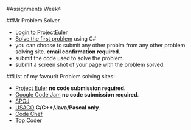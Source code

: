 #Assignments Week4

##Mr Problem Solver
- [Login to ProjectEuler][1]
- [Solve the first problem][2] using C#
- you can choose to submit any other problm from any other problem solving site. **email confirmation required**.
- submit the code used to solve the problem.
- submit a screen shot of your page with the problem solved.

##List of my favourit Problem solving sites:
- [Project Euler][1]  **no code submission required**.
- [Google Code Jam][4] **no code submission required**.
- [SPOJ][5] 
- [USACO][8]  **C/C++/Java/Pascal only**.
- [Code Chef][6]
- [Top Coder][7]


[1]:http://projecteuler.net
[2]:http://projecteuler.net/problem=1

[3]:https://www.lucidchart.com

[4]:https://code.google.com/codejam/contests.html
[5]:http://www.spoj.com/
[6]:http://www.codechef.com/
[7]:http://www.topcoder.com/
[8]:http://cerberus.delos.com:790/usacogate
	

